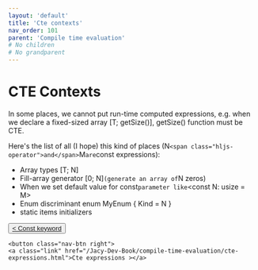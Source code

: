 ```yaml
---
layout: 'default'
title: 'Cte contexts'
nav_order: 101
parent: 'Compile time evaluation'
# No children
# No grandparent
---
```


# CTE Contexts

In some places, we cannot put run-time computed expressions, e.g. when we declare a fixed-sized array <span class="inline-code highlight-jc hljs">[T; <span class="hljs-title function_ invoke__">getSize</span>()]</span>,
<span class="inline-code highlight-jc hljs"><span class="hljs-title function_ invoke__">getSize</span>()</span> function must be CTE.

Here's the list of all (I hope) this kind of places (<span class="inline-code highlight-jc hljs">N` <span class="hljs-operator">and</span> `M` are `<span class="hljs-keyword">const</span></span> expressions):

* Array types <span class="inline-code highlight-jc hljs">[T; N]</span>
* Fill-array generator <span class="inline-code highlight-jc hljs">[<span class="hljs-number">0</span>; N]` (generate an array of `N</span> zeros)
* When we set default value for <span class="inline-code highlight-jc hljs"><span class="hljs-keyword">const</span>` parameter like `<span class="hljs-operator">&lt;</span><span class="hljs-keyword">const</span> N: usize <span class="hljs-operator">=</span> M<span class="hljs-operator">&gt;</span></span>
* Enum discriminant <span class="inline-code highlight-jc hljs"><span class="hljs-keyword">enum</span> <span class="hljs-title class_">MyEnum</span> { Kind <span class="hljs-operator">=</span> N }</span>
* <span class="inline-code highlight-jc hljs"><span class="hljs-keyword">static</span></span> items initializers
<div class="nav-btn-block">
    <button class="nav-btn left">
    <a class="link" href="/Jacy-Dev-Book/compile-time-evaluation/const-keyword.html">< Const keyword</a>
</button>

    <button class="nav-btn right">
    <a class="link" href="/Jacy-Dev-Book/compile-time-evaluation/cte-expressions.html">Cte expressions ></a>
</button>

</div>
